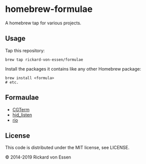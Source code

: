 # homebrew-formulae

A homebrew tap for various projects.

## Usage

Tap this repository:

    brew tap rickard-von-essen/formulae

Install the packages it contains like any other Homebrew package:

    brew install <formula>
    # etc.

## Formaulae

* [CGTerm](https://paradroid.automac.se/cgterm)
* [hid_listen](https://github.com/PaulStoffregen/hid_listen)
* [rio](https://rio.io/)

## License

This code is distributed under the MIT license, see LICENSE.

© 2014-2019 Rickard von Essen
